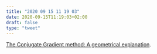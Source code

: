 ```yaml
---
title: "2020 09 15 11 19 03"
date: 2020-09-15T11:19:03+02:00
draft: false
type: "tweet"
---
```

[The Conjugate Gradient method: A geometrical explanation](https://pwacker.com/CG.html).

